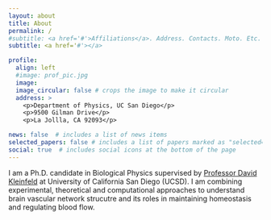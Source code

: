```yaml
---
layout: about
title: About
permalink: /
#subtitle: <a href='#'>Affiliations</a>. Address. Contacts. Moto. Etc.
subtitle: <a href='#'></a>

profile:
  align: left
  #image: prof_pic.jpg
  image: 
  image_circular: false # crops the image to make it circular
  address: >
    <p>Department of Physics, UC San Diego</p>
    <p>9500 Gilman Drive</p>
    <p>La Jollla, CA 92093</p>

news: false  # includes a list of news items
selected_papers: false # includes a list of papers marked as "selected={true}"
social: true  # includes social icons at the bottom of the page
---
```


I am a Ph.D. candidate in Biological Physics supervised by [Professor David Kleinfeld](https://physics.ucsd.edu/Directory/Person/90) at University of California San Diego (UCSD). I am combining experimental, theoretical and computational approaches to understand brain vascular network strucutre and its roles in maintaining homeostasis and regulating blood flow. 

<!-- Write your biography here. Tell the world about yourself. Link to your favorite [subreddit](http://reddit.com). You can put a picture in, too. The code is already in, just name your picture `prof_pic.jpg` and put it in the `img/` folder.

Put your address / P.O. box / other info right below your picture. You can also disable any these elements by editing `profile` property of the YAML header of your `_pages/about.md`. Edit `_bibliography/papers.bib` and Jekyll will render your [publications page](/al-folio/publications/) automatically.

Link to your social media connections, too. This theme is set up to use [Font Awesome icons](http://fortawesome.github.io/Font-Awesome/) and [Academicons](https://jpswalsh.github.io/academicons/), like the ones below. Add your Facebook, Twitter, LinkedIn, Google Scholar, or just disable all of them. -->
